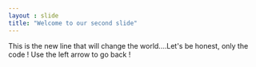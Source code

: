```yaml
---
layout : slide
title: "Welcome to our second slide"
---
```

This is the new line that will change the world....Let's be honest, only the code !
Use the left arrow to go back !
